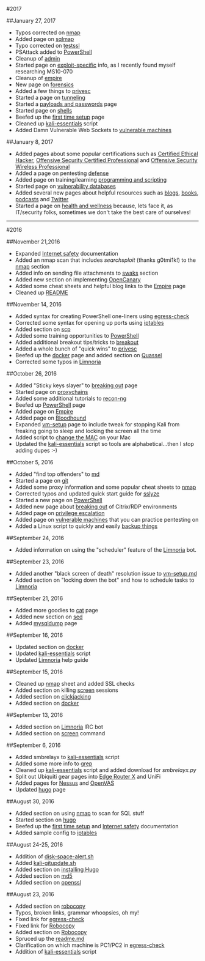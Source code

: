 #2017

##January 27, 2017
* Typos corrected on [nmap](cmdline/linux/nmap.md)
* Added page on [sqlmap](cmdline/linux/sqlmap.md)
* Typo corrected on [testssl](cmdline/linux/testssl.md)
* PSAttack added to [PowerShell](cmdline/windows/powershell.md)
* Cleanup of [admin](pentesting/admin/admin.md)
* Started page on [exploit-specific](pentesting/exploit-info/exploit-info.md) info, as I recently found myself researching MS10-070
* Cleanup of [empire](pentesting/netpen/empire.md)
* New page on [forensics](pentesting/netpen/forensics.md)
* Added a few things to [privesc](pentesting/netpen/privesc.md)
* Started a page on [tunneling](pentesting/netpen/tunneling.md) 
* Started a [payloads and passwords](pentesting/payloads/payloads-and-passwords.md) page
* Started page on [shells](pentesting/webapp/shells.md)
* Beefed up the [first time setup](resources/best-practices/1sttimesetup.md) page
* Cleaned up [kali-essentials](scripts/linux/kali-essentials.sh) script
* Added Damn Vulnerable Web Sockets to [vulnerable machines](training/vulnerable-machines.md)

##January 8, 2017
* Added pages about some popular certifications such as [Certified Ethical Hacker](certifications/ceh.md), [Offensive Security Certified Professional](certifications/oscp.md) and [Offensive Security Wireless Professional](certifications/oswp.md)
* Added a page on pentesting [defense](pentesting/netpen/defense-hardening.md)
* Added page on training/learning [programming and scripting](training/programming-and-scripting.md)
* Started page on [vulnerability databases](pentesting/vulnerability-scanners/vulnerability-databases.md)
* Added several new pages about helpful resources such as [blogs](resources/blogs.md), [books](resources/books.md), [podcasts](resources/podcasts.md) and [Twitter](resources/twitter.md)
* Started a page on [health and wellness](resources/health-and-wellness.md) because, lets face it, as IT/security folks, sometimes we don't take the best care of ourselves!

---

#2016

##November 21,2016
* Expanded [Internet safety](best-practices/internetsafety.md) documentation
* Added an nmap scan that includes *searchsploit* (thanks g0tmi1k!) to the [nmap](cmdline/linux/nmap.md) section
* Added info on sending file attachments to [swaks](cmdline/linux/swaks.md) section
* Added new section on implementing [OpenCanary](pentesting/honeypots/opencanary.md)
* Added some cheat sheets and helpful blog links to the [Empire](pentesting/netpen/empire.md) page
* Cleaned up [README](README.md)

##November 14, 2016
* Added syntax for creating PowerShell one-liners using [egress-check](cmdline/linux/egress-check.md)
* Corrected some syntax for opening up ports using [iptables](cmdline/linux/iptables.md)
* Added section on [scp](cmdline/linux/scp.md)
* Added some training opportunities to [PowerShell](cmdline/windows/powershell.md) 
* Added additional breakout tips/tricks to [breakout](pentesting/netpen/breakout.md) 
* Added a whole bunch of "quick wins" to [privesc](pentesting/netpen/privesc.md)
* Beefed up the [docker](web/docker.md) page and added section on [Quassel](web/docker.md/#quassel)
* Corrected some typos in [Limnoria](web/limnoria.md)

##October 26, 2016
* Added "Sticky keys slayer" to [breaking out](pentesting/netpen/breakout.md) page
* Started page on [proxychains](cmdline/linux/proxychains.md)
* Added some additional tutorials to [recon-ng](cmdline/linux/recon-ng.md)
* Beefed up [PowerShell](cmdline/windows/powershell.md) page
* Added page on [Empire](pentesting/netpen/empire.md)
* Added page on [Bloodhound](pentesting/netpen/bloodhound.md)
* Expanded [vm-setup](pentesting/vm-setup/vm-setup.md) page to include tweak for stopping Kali from freaking going to sleep and locking the screen all the time
* Added script to [change the MAC](scripts/mac/changemac.md) on your Mac
* Updated the [kali-essentials](scripts/linux/kali-essentials.sh) script so tools are alphabetical...then I stop adding dupes :-)

##October 5, 2016
* Added "find top offenders" to [md](cmdline/linux/du.md)
* Started a page on [git](cmdline/linux/git.md)
* Added some proxy information and some popular cheat sheets to [nmap](cmdline/linux/nmap.md)
* Corrected typos and updated quick start guide for [sslyze](cmdline/linux/sslyze.md)
* Started a new page on [PowerShell](cmdline/windows/powershell.md)
* Added new page about [breaking out](pentesting/netpen/breakout.md) of Citrix/RDP environments
* Added page on [privilege escalation](pentesting/netpen/privesc.md)
* Added page on [vulnerable machines](pentesting/training/vulnerablemachines.md) that you can practice pentesting on
* Added a Linux script to quickly and easily [backup things](scripts/linux/backup-stuff.sh)

##September 24, 2016
* Added information on using the "scheduler" feature of the [Limnoria](web/limnoria.md) bot.

##September 23, 2016
* Added another "black screen of death" resolution issue to [vm-setup.md](pentesting/vm-setup/vm-setup.md)
* Added section on "locking down the bot" and how to schedule tasks to [Limnoria](web/limnoria.md)

##September 21, 2016
* Added more goodies to [cat](cmdline/linux/cat.md) page
* Added new section on [sed](cmdline/linux/sed.md)
* Added [mysqldump](cmdline/linux/mysqldump.md) page

##September 16, 2016
* Updated section on [docker](web/docker.md)
* Updated [kali-essentials](scripts/linux/kali-essentials.sh) script
* Updated [Limnoria](web/limnoria.md) help guide

##September 15, 2016
* Cleaned up [nmap](cmdline/linux/nmap.md) sheet and added SSL checks
* Added section on killing [screen](cmdline/linux/screen.md) sessions
* Added section on [clickjacking](pentesting/webapp/clickjacking.md)
* Added section on [docker](web/docker.md)

##September 13, 2016
* Added section on [Limnoria](web/limnoria.md) IRC bot
* Added section on [screen](cmdline/linux/screen.md) command

##September 6, 2016
* Added smbrelayx to [kali-essentials](scripts/kali-essentials.sh) script 
* Added some more info to [grep](cmdline/linux/grep.md)
* Cleaned up [kali-essentials](scripts/linux/kali-essentials.sh) script and added download for *smbrelayx.py*
* Split out Ubiquiti gear pages into [Edge Router X](hardware/ubiquiti/edgerouterx/erx.md) and UniFi
* Added pages for [Nessus](pentesting/vulnerability-scanners/nessus.md) and [OpenVAS](pentesting/vulnerability-scanners/openvas.md) 
* Updated [hugo](web/hugo.md) page

##August 30, 2016
* Added section on using [nmap](cmdline/linux/nmap.md) to scan for SQL stuff
* Started section on [hugo](web/hugo.md)
* Beefed up the [first time setup](best-practices/1sttimesetup.md) and [Internet safety](best-practices/internetsafety.md) documentation
* Added sample config to [iptables](cmdline/linux/iptables.md)

##August 24-25, 2016
* Addition of [disk-space-alert.sh](scripts/linux/disk-space-alert.sh)
* Added [kali-gitupdate.sh](scripts/linux/kali-gitupdate.sh)
* Added section on [installing Hugo](web/hugo.md)
* Added section on [md5](cmdline/mac/md5.md)
* Added section on [openssl](cmdline/mac/openssl.md)

##August 23, 2016
* Added section on [robocopy](cmdline/windows/robocopy.md)
* Typos, broken links, grammar whoopsies, oh my!
* Fixed link for [egress-check](cmdline/linux/egress-check.md)
* Fixed link for [Robocopy](cmdline/windows/robocopy.md)
* Added section on [Robocopy](cmdline/windows/robocopy.md)
* Spruced up the [readme.md](README.md)
* Clarification on which machine is PC1/PC2 in [egress-check](cmdline/linux/egress-check.md)
* Addition of [kali-essentials](scripts/kali-essentials.sh) script
